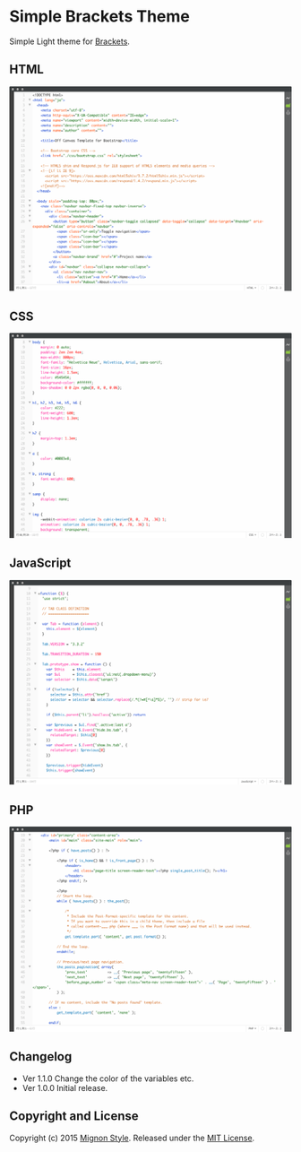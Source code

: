 # Simple Brackets Theme
Simple Light theme for [Brackets](http://brackets.io/).

## HTML
![HTML Screenshot](preview/html.png)

## CSS
![CSS Screenshot](preview/css.png)

## JavaScript
![JavaScript Screenshot](preview/javascript.png)

## PHP
![PHP Screenshot](preview/php.png)

## Changelog
* Ver 1.1.0 Change the color of the variables etc.
* Ver 1.0.0 Initial release.

## Copyright and License
Copyright (c) 2015 [Mignon Style](http://mignonstyle.com/). Released under the [MIT License](LICENSE).